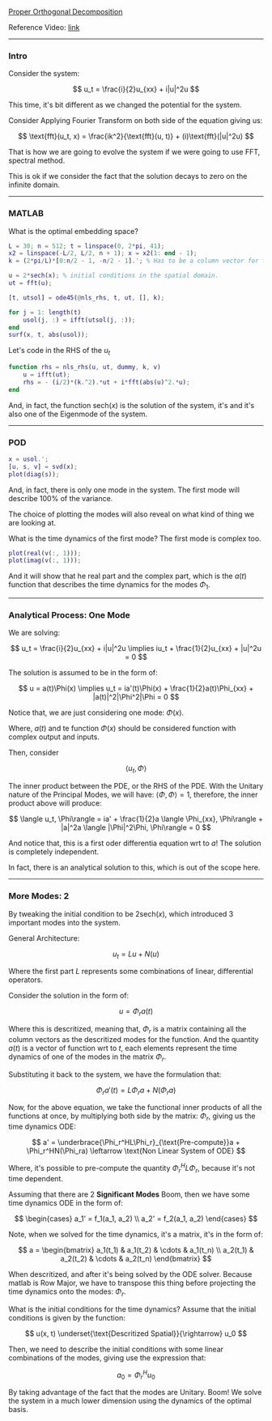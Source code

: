 [Proper Orthogonal Decomposition](Proper%20Orthogonal%20Decomposition.md)

Reference Video: [link](https://www.youtube.com/watch?v=sK0cUVD7mxw)


---
### **Intro**

Consider the system: 

$$
u_t = \frac{i}{2}u_{xx} + i|u|^2u
$$

This time, it's bit different as we changed the potential for the system. 

Consider Applying Fourier Transform on both side of the equation giving us: 

$$
\text{fft}(u_t, x) = \frac{ik^2}{\text{fft}(u, t)} + (i)\text{fft}(|u|^2u)
$$

That is how we are going to evolve the system if we were going to use FFT, spectral method. 

This is ok if we consider the fact that the solution decays to zero on the infinite domain. 

---
### **MATLAB** 

What is the optimal embedding space? 

```matlab
L = 30; n = 512; t = linspace(0, 2*pi, 41);
x2 = linspace(-L/2, L/2, n + 1); x = x2(1: end - 1); 
k = (2*pi/L)*[0:n/2 - 1, -n/2 - 1].'; % Has to be a column vector for the rhs

u = 2*sech(x); % initial conditions in the spatial domain. 
ut = fft(u);

[t, utsol] = ode45(@nls_rhs, t, ut, [], k);

for j = 1: length(t)
    usol(j, :) = ifft(utsol(j, :));
end
surf(x, t, abs(usol)); 
```

Let's code in the RHS of the $u_t$

```matlab
function rhs = nls_rhs(u, ut, dummy, k, v)
    u = ifft(ut); 
    rhs = - (i/2)*(k.^2).*ut + i*fft(abs(u)^2.*u);
end
```

And, in fact, the function $\text{sech}(x)$ is the solution of the system, it's and it's also one of the Eigenmode of the system. 

---
### **POD**

```matlab
x = usol.';
[u, s, v] = svd(x); 
plot(diag(s)); 
```

And, in fact, there is only one mode in the system. The first mode will describe 100% of the variance. 

The choice of plotting the modes will also reveal on what kind of thing we are looking at. 

What is the time dynamics of the first mode? The first mode is complex too. 

```matlab
plot(real(v(:, 1)));
plot(imag(v(:, 1)));
```

And it will show that he real part and the complex part, which is the $a(t)$ function that describes the time dynamics for the modes $\Phi_1$. 

---
### **Analytical Process: One Mode**

We are solving: 

$$
u_t = \frac{i}{2}u_{xx} + i|u|^2u \implies iu_t + \frac{1}{2}u_{xx} + |u|^2u = 0
$$

The solution is assumed to be in the form of: 

$$
u = a(t)\Phi(x) \implies u_t = ia'(t)\Phi(x) + \frac{1}{2}a(t)\Phi_{xx} + |a(t)|^2|\Phi^2|\Phi = 0
$$

Notice that, we are just considering one mode: $\Phi(x)$. 

Where, $a(t)$ and te function $\Phi(x)$ should be considered function with complex output and inputs. 

Then, consider 

$$
\langle 
u_t, \Phi
\rangle
$$

The inner product between the PDE, or the RHS of the PDE. With the Unitary nature of the Principal Modes, we will have: $\langle\Phi, \Phi\rangle = 1$, therefore, the inner product above will produce: 

$$
\langle u_t, \Phi\rangle = 
ia' + \frac{1}{2}a \langle \Phi_{xx}, \Phi\rangle + |a|^2a
\langle |\Phi|^2\Phi, \Phi\rangle = 0
$$

And notice that, this is a first oder differentia equation wrt to $a$! The solution is completely independent. 

In fact, there is an analytical solution to this, which is out of the scope here. 


---
### **More Modes: 2**

By tweaking the initial condition to be $2\text{sech}(x)$, which introduced 3 important modes into the system. 

General Architecture: 

$$
u_t = Lu + N(u)
$$

Where the first part $L$ represents some combinations of linear, differential operators. 

Consider the solution in the form of: 

$$
u = \Phi_r a(t)
$$

Where this is descritized, meaning that, $\Phi_r$ is a matrix containing all the column vectors as the descritized modes for the function. And the quantity $a(t)$ is a vector of function wrt to $t$, each elements represent the time dynamics of one of the modes in the matrix $\Phi_r$. 

Substituting it back to the system, we have the formulation that: 

$$
\Phi_r a'(t) = L\Phi_ra  + N(\Phi_ra)
$$

Now, for the above equation, we take the functional inner products of all the functions at once, by multiplying both side by the matrix: $\Phi_r$, giving us the time dynamics ODE:

$$
a' = \underbrace{\Phi_r^HL\Phi_r}_{\text{Pre-compute}}a + \Phi_r^HN(\Phi_ra) \leftarrow \text{Non Linear System of ODE}
$$

Where, it's possible to pre-compute the quantity $\Phi_r^HL\Phi_r$, because it's not time dependent.

Assuming that there are 2 **Significant Modes** Boom, then we have some time dynamics ODE in the form of: 

$$
\begin{cases}
    a_1' = f_1(a_1, a_2) \\ 
    a_2' = f_2(a_1, a_2)
\end{cases}
$$

Note, when we solved for the time dynamics, it's a matrix, it's in the form of: 

$$
a = 
\begin{bmatrix}
    a_1(t_1) &  a_1(t_2) & \cdots & a_1(t_n) 
    \\
    a_2(t_1) & a_2(t_2) & \cdots & a_2(t_n)
\end{bmatrix}
$$

When descritized, and after it's being solved by the ODE solver. Because matlab is Row Major, we have to transpose this thing before projecting the time dynamics onto the modes: $\Phi_r$. 

What is the initial conditions for the time dynamics? Assume that the initial conditions is given by the function: 

$$
u(x, t) \underset{\text{Descritized Spatial}}{\rightarrow} u_0
$$

Then, we need to describe the initial conditions with some linear combinations of the modes, giving use the expression that: 

$$
a_0 = \Phi_r^Hu_0
$$

By taking advantage of the fact that the modes are Unitary. Boom! We solve the system in a much lower dimension using the dynamics of the optimal basis. 